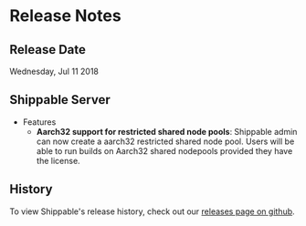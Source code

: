 #  Release Notes

## Release Date
Wednesday, Jul 11 2018

## Shippable Server

  - Features
      - **Aarch32 support for restricted shared node pools**: Shippable admin can now create a aarch32 restricted shared node pool. Users will be able to run builds on Aarch32 shared nodepools provided they have the license.

## History

To view Shippable's release history, check out our [releases page on github](https://github.com/Shippable/admiral/releases).
